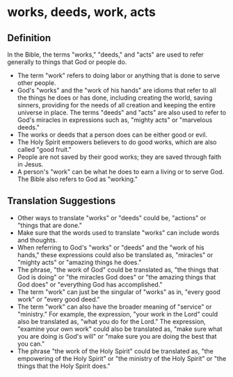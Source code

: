 # works, deeds, work, acts

## Definition

In the Bible, the terms "works," "deeds," and "acts" are used to refer generally to things that God or people do. 

* The term "work" refers to doing labor or anything that is done to serve other people.
* God's "works" and the "work of his hands" are idioms that refer to all the things he does or has done, including creating the world, saving sinners, providing for the needs of all creation and keeping the entire universe in place. The terms "deeds" and "acts" are also used to refer to God's miracles in expressions such as, "mighty acts" or "marvelous deeds."
* The works or deeds that a person does can be either good or evil.
* The Holy Spirit empowers believers to do good works, which are also called "good fruit."
* People are not saved by their good works; they are saved through faith in Jesus.
* A person's "work" can be what he does to earn a living or to serve God. The Bible also refers to God as "working."


## Translation Suggestions



* Other ways to translate "works" or "deeds" could be, "actions" or "things that are done."
* Make sure that the words used to translate "works" can include words and thoughts.
* When referring to God's "works" or "deeds" and the "work of his hands," these expressions could also be translated as, "miracles" or "mighty acts" or "amazing things he does."
* The phrase, "the work of God" could be translated as, "the things that God is doing" or "the miracles God does" or "the amazing things that God does" or "everything God has accomplished."
* The term "work" can just be the singular of "works" as in, "every good work" or "every good deed."
* The term "work" can also have the broader meaning of "service" or "ministry." For example, the expression, "your work in the Lord" could also be translated as, "what you do for the Lord." The expression, "examine your own work" could also be translated as, "make sure what you are doing is God's will" or "make sure you are doing the best that you can."
* The phrase "the work of the Holy Spirit" could be translated as, "the empowering of the Holy Spirit" or "the ministry of the Holy Spirit" or "the things that the Holy Spirit does."